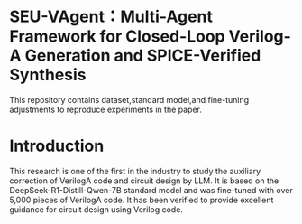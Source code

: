 # SEU-VAgent：Multi-Agent Framework for Closed-Loop Verilog-A Generation and SPICE-Verified Synthesis
This repository contains dataset,standard model,and fine-tuning adjustments to reproduce experiments in the paper.
# Introduction
This research is one of the first in the industry to study the auxiliary correction of VerilogA code and circuit design by LLM. It is based on the DeepSeek-R1-Distill-Qwen-7B standard model and was fine-tuned with over 5,000 pieces of VerilogA code. It has been verified to provide excellent guidance for circuit design using Verilog code.

